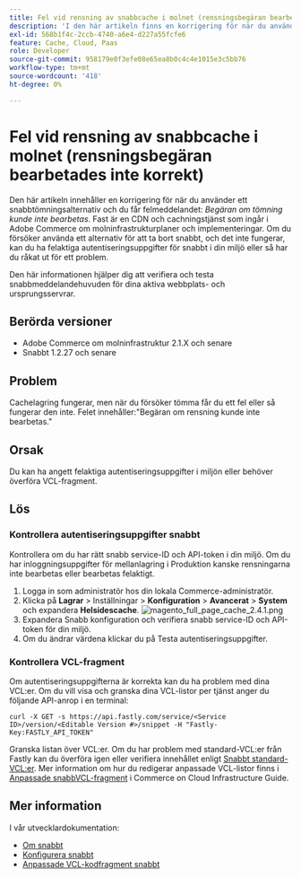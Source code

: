 ```yaml
---
title: Fel vid rensning av snabbcache i molnet (rensningsbegäran bearbetades inte korrekt)
description: 'I den här artikeln finns en korrigering för när du använder ett snabbtömningsalternativ och du får felmeddelandet: *Begäran om tömning har inte bearbetats korrekt*. Fast är en CDN och cachningstjänst som ingår i Adobe Commerce om molninfrastrukturplaner och implementeringar. Om du försöker använda ett alternativ för att ta bort snabbt, och det inte fungerar, kan du ha felaktiga autentiseringsuppgifter för snabbt i din miljö eller så har du råkat ut för ett problem.'
exl-id: 568b1f4c-2ccb-4740-a6e4-d227a55fcfe6
feature: Cache, Cloud, Paas
role: Developer
source-git-commit: 958179e0f3efe08e65ea8b0c4c4e1015e3c5bb76
workflow-type: tm+mt
source-wordcount: '418'
ht-degree: 0%

---
```


# Fel vid rensning av snabbcache i molnet (rensningsbegäran bearbetades inte korrekt)

Den här artikeln innehåller en korrigering för när du använder ett snabbtömningsalternativ och du får felmeddelandet: *Begäran om tömning kunde inte bearbetas*. Fast är en CDN och cachningstjänst som ingår i Adobe Commerce om molninfrastrukturplaner och implementeringar. Om du försöker använda ett alternativ för att ta bort snabbt, och det inte fungerar, kan du ha felaktiga autentiseringsuppgifter för snabbt i din miljö eller så har du råkat ut för ett problem.

Den här informationen hjälper dig att verifiera och testa snabbmeddelandehuvuden för dina aktiva webbplats- och ursprungsservrar.

## Berörda versioner

* Adobe Commerce om molninfrastruktur 2.1.X och senare
* Snabbt 1.2.27 och senare

## Problem

Cachelagring fungerar, men när du försöker tömma får du ett fel eller så fungerar den inte. Felet innehåller:&quot;Begäran om rensning kunde inte bearbetas.&quot;

## Orsak

Du kan ha angett felaktiga autentiseringsuppgifter i miljön eller behöver överföra VCL-fragment.

## Lös

### Kontrollera autentiseringsuppgifter snabbt

Kontrollera om du har rätt snabb service-ID och API-token i din miljö. Om du har inloggningsuppgifter för mellanlagring i Produktion kanske rensningarna inte bearbetas eller bearbetas felaktigt.

1. Logga in som administratör hos din lokala Commerce-administratör.
1. Klicka på **Lagrar** > Inställningar > **Konfiguration** > **Avancerat** > **System** och expandera **Helsidescache**.    ![magento_full_page_cache_2.4.1.png](assets/magento_full_page_cache_2.4.1.png)
1. Expandera Snabb konfiguration och verifiera snabb service-ID och API-token för din miljö.
1. Om du ändrar värdena klickar du på Testa autentiseringsuppgifter.

### Kontrollera VCL-fragment

Om autentiseringsuppgifterna är korrekta kan du ha problem med dina VCL:er. Om du vill visa och granska dina VCL-listor per tjänst anger du följande API-anrop i en terminal:

```
curl -X GET -s https://api.fastly.com/service/<Service ID>/version/<Editable Version #>/snippet -H "Fastly-Key:FASTLY_API_TOKEN"
```

Granska listan över VCL:er. Om du har problem med standard-VCL:er från Fastly kan du överföra igen eller verifiera innehållet enligt [Snabbt standard-VCL:er](https://github.com/fastly/fastly-magento2/tree/master/etc/vcl_snippets). Mer information om hur du redigerar anpassade VCL-listor finns i [Anpassade snabbVCL-fragment](https://experienceleague.adobe.com/docs/commerce-cloud-service/user-guide/cdn/custom-vcl-snippets/fastly-vcl-custom-snippets.html?lang=sv-SE) i Commerce on Cloud Infrastructure Guide.

## Mer information

I vår utvecklardokumentation:

* [Om snabbt](https://experienceleague.adobe.com/docs/commerce-cloud-service/user-guide/cdn/fastly.html?lang=sv-SE)
* [Konfigurera snabbt](https://experienceleague.adobe.com/docs/commerce-cloud-service/user-guide/cdn/setup-fastly/fastly-configuration.html?lang=sv-SE)
* [Anpassade VCL-kodfragment snabbt](https://experienceleague.adobe.com/docs/commerce-cloud-service/user-guide/cdn/custom-vcl-snippets/fastly-vcl-custom-snippets.html?lang=sv-SE)
